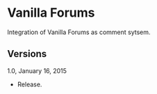 Vanilla Forums
==============

Integration of Vanilla Forums as comment sytsem.


Versions
--------

1.0, January 16, 2015
- Release.
